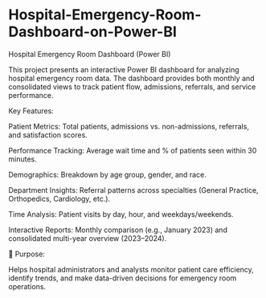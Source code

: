 # Hospital-Emergency-Room-Dashboard-on-Power-BI
Hospital Emergency Room Dashboard (Power BI)

This project presents an interactive Power BI dashboard for analyzing hospital emergency room data. The dashboard provides both monthly and consolidated views to track patient flow, admissions, referrals, and service performance.

Key Features:

Patient Metrics: Total patients, admissions vs. non-admissions, referrals, and satisfaction scores.

Performance Tracking: Average wait time and % of patients seen within 30 minutes.

Demographics: Breakdown by age group, gender, and race.

Department Insights: Referral patterns across specialties (General Practice, Orthopedics, Cardiology, etc.).

Time Analysis: Patient visits by day, hour, and weekdays/weekends.

Interactive Reports: Monthly comparison (e.g., January 2023) and consolidated multi-year overview (2023–2024).


🎯 Purpose:

Helps hospital administrators and analysts monitor patient care efficiency, identify trends, and make data-driven decisions for emergency room operations.
